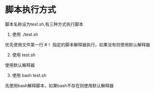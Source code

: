 # 脚本执行方式
脚本名称设为test.sh,有三种方式执行脚本

1. 使用 ./test.sh 

优先使用文件第一行 #！ 指定的脚本解释器执行，如果没有则使用默认解释器

2. 使用 test.sh

使用默认解释器 

3. 使用 bash test.sh

先使用bash解释脚本，如果bash不存在则使用默认解释器